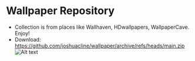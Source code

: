 # Wallpaper Repository
- Collection is from places like Wallhaven, HDwallpapers, WallpaperCave. Enjoy!
- Download: https://github.com/joshuacline/wallpaper/archive/refs/heads/main.zip
![Alt text](/jpg/0000.jpg)
